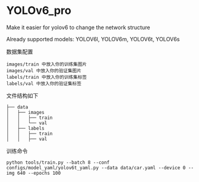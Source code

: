 # YOLOv6_pro
Make it easier for yolov6 to change the network structure

Already supported models:
YOLOV6l,
YOLOV6m,
YOLOV6t,
YOLOV6s
<summary> 数据集配置 </summary>

```
images/train 中放入你的训练集图片
images/val 中放入你的验证集图片
labels/train 中放入你的训练集标签
labels/val 中放入你的验证集标签 
```
文件结构如下
```
├── data
│   ├── images
│   │   ├── train
│   │   └── val
│   ├── labels
│   │   ├── train
│   │   ├── val
```

<summary> 训练命令 </summary>

```shell
python tools/train.py --batch 8 --conf configs/model_yaml/yolov6t_yaml.py --data data/car.yaml --device 0 --img 640 --epochs 100
```
